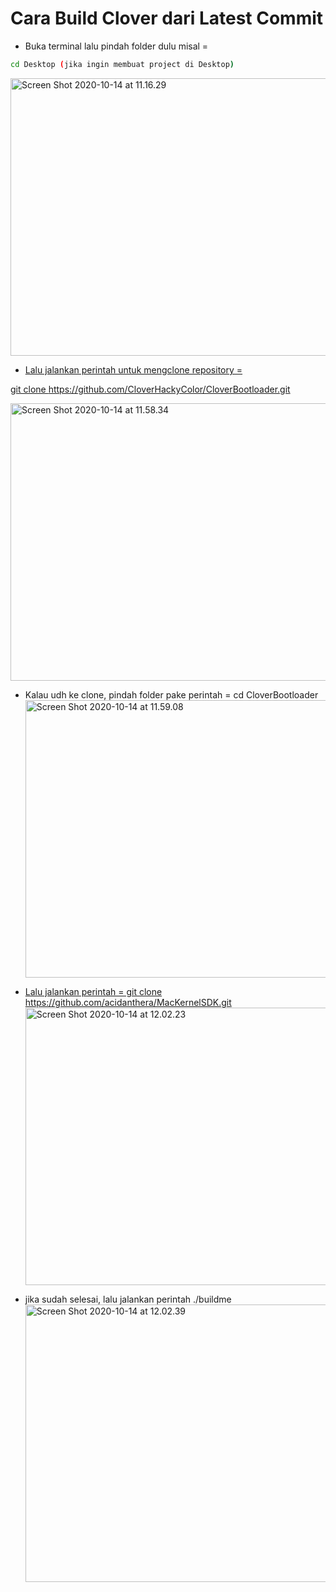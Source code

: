 # Cara Build Clover dari Latest Commit

- Buka terminal lalu pindah folder dulu misal =

```sh
cd Desktop (jika ingin membuat project di Desktop)
```

<a data-flickr-embed="true" href="https://www.flickr.com/photos/190618401@N03/50475520613/in/dateposted-public/" title="Screen Shot 2020-10-14 at 11.16.29"><img src="https://live.staticflickr.com/65535/50475520613_1930bae621_z.jpg" width="640" height="444" alt="Screen Shot 2020-10-14 at 11.16.29">

- Lalu jalankan perintah untuk mengclone repository = 

git clone https://github.com/CloverHackyColor/CloverBootloader.git

<a data-flickr-embed="true" href="https://www.flickr.com/photos/190618401@N03/50476457997/in/dateposted-public/" title="Screen Shot 2020-10-14 at 11.58.34"><img src="https://live.staticflickr.com/65535/50476457997_4d9765da66_z.jpg" width="640" height="444" alt="Screen Shot 2020-10-14 at 11.58.34"></a>

- Kalau udh ke clone, pindah folder pake perintah =
cd CloverBootloader
<a data-flickr-embed="true" href="https://www.flickr.com/photos/190618401@N03/50476457712/in/dateposted-public/" title="Screen Shot 2020-10-14 at 11.59.08"><img src="https://live.staticflickr.com/65535/50476457712_15a87b6e80_z.jpg" width="640" height="444" alt="Screen Shot 2020-10-14 at 11.59.08">

- Lalu jalankan perintah = 
git clone https://github.com/acidanthera/MacKernelSDK.git
<a data-flickr-embed="true" href="https://www.flickr.com/photos/190618401@N03/50476457652/in/dateposted-public/" title="Screen Shot 2020-10-14 at 12.02.23"><img src="https://live.staticflickr.com/65535/50476457652_3df370f5a0_z.jpg" width="640" height="444" alt="Screen Shot 2020-10-14 at 12.02.23"></a>

- jika sudah selesai, lalu jalankan perintah ./buildme
<a data-flickr-embed="true" href="https://www.flickr.com/photos/190618401@N03/50476304901/in/dateposted-public/" title="Screen Shot 2020-10-14 at 12.02.39"><img src="https://live.staticflickr.com/65535/50476304901_47cdf13ed4_z.jpg" width="640" height="444" alt="Screen Shot 2020-10-14 at 12.02.39"></a>
